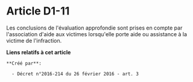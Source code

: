 # Article D1-11

Les conclusions de l'évaluation approfondie sont prises en compte par l'association d'aide aux victimes lorsqu'elle porte
aide ou assistance à la victime de l'infraction.

**Liens relatifs à cet article**

	**Créé par**:

	  - Décret n°2016-214 du 26 février 2016 - art. 3
